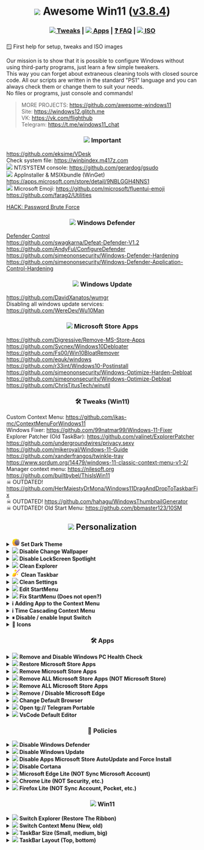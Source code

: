 <h1 align="center"><img width=32px src="https://i.ibb.co/5KpSCNv/win11.png"> Awesome Win11 (<a href="https://github.com/awesome-windows11/windows11/releases/tag/3.8.4">v3.8.4</a>) </h1>

<h3 align="center"> <a href="https://github.com/awesome-windows11/windows11/blob/main/README.md"> <img width=25px src="https://siteicon.vercel.app/icon/terminal.png"> Tweaks</a> | <a href="https://github.com/awesome-windows11/windows11/tree/main/apps"> <img width=25px src="https://siteicon.vercel.app/icon/settings.png"> Apps</a> | <a href="https://github.com/awesome-windows11/windows11/tree/main/faq"> ❓ FAQ</a> | <a href="https://github.com/TuxManxD/awesome-windows/tree/main/iso"> <img width=25px src="https://siteicon.vercel.app/icon/disk.ico"> ISO</a></h3>

🪟 First help for setup, tweaks and ISO images

Our mission is to show that it is possible to configure Windows without using third-party programs, just learn a few simple tweakers.
<br>This way you can forget about extraneous cleaning tools with closed source code. All our scripts are written in the standard "PS1" language and you can always check them or change them to suit your needs. 
<br>
No files or programs, just console and commands!

> MORE PROJECTS: https://github.com/awesome-windows11
> <br>
> Site: https://windows12.glitch.me
> <br>
> VK: https://vk.com/flighthub
> <br>
> Telegram: https://t.me/windows11_chat

### <h3 align="center"><img width=20px src="https://i.ibb.co/jDhhyDF/mark.png"> Important</h3>

https://github.com/eksime/VDesk
<br>
Check system file: https://winbindex.m417z.com
<br>
<img width=20px src="https://i.ibb.co/M6ZdQqL/terminal.png"> NT/SYSTEM console: https://github.com/gerardog/gsudo
<br>
<img width=20px src="https://i.ibb.co/1XW0LcH/AppInstaller.png"> AppInstaller & MSIXbundle (WinGet) https://apps.microsoft.com/store/detail/9NBLGGH4NNS1
<br>
<img width=20px src="https://i.ibb.co/X3951pZ/Face.png"> Microsoft Emoji: https://github.com/microsoft/fluentui-emoji
<br>
https://github.com/farag2/Utilities

[HACK: Password Brute Force](https://github.com/InfosecMatter/Minimalistic-offensive-security-tools)

### <h3 align="center"><img width=25px src="https://i.ibb.co/YpmKpwn/defender.png"></img> Windows Defender</h3>

[Defender Control](https://www.sordum.org/files/downloads.php?st-defender-control)
<br>
https://github.com/swagkarna/Defeat-Defender-V1.2
<br>
https://github.com/AndyFul/ConfigureDefender
<br>
https://github.com/simeononsecurity/Windows-Defender-Hardening
<br>
https://github.com/simeononsecurity/Windows-Defender-Application-Control-Hardening

### <h3 align="center"><img width=25px src="https://site-iota-coral.vercel.app/icon/update.png"></img> Windows Update</h3>

https://github.com/DavidXanatos/wumgr
<br>
Disabling all windows update services: https://github.com/WereDev/Wu10Man

### <h3 align="center"><img width=25px src="https://site-iota-coral.vercel.app/icon/store.png"> Microsoft Store Apps</h3>

https://github.com/Digressive/Remove-MS-Store-Apps
<br>
https://github.com/Sycnex/Windows10Debloater
<br>
https://github.com/Fs00/Win10BloatRemover
<br>
https://github.com/equk/windows
<br>
https://github.com/r33int/Windows10-Postinstall
<br>
https://github.com/simeononsecurity/Windows-Optimize-Harden-Debloat
<br>
https://github.com/simeononsecurity/Windows-Optimize-Debloat
<br>
https://github.com/ChrisTitusTech/winutil

### <h3 align="center">🛠 Tweaks (Win11)</h3>

Custom Context Menu: https://github.com/ikas-mc/ContextMenuForWindows11
<br>
Windows Fixer: https://github.com/99natmar99/Windows-11-Fixer
<br>
Explorer Patcher (Old TaskBar): https://github.com/valinet/ExplorerPatcher
<br>
https://github.com/undergroundwires/privacy.sexy
<br>
https://github.com/mikeroyal/Windows-11-Guide
<br>
https://github.com/xanderfrangos/twinkle-tray
<br>
https://www.sordum.org/14479/windows-11-classic-context-menu-v1-2/
<br>
Manager context menu: https://nilesoft.org
<br>
https://github.com/builtbybel/ThisIsWin11
<br>
☠ OUTDATED! https://github.com/HerMajestyDrMona/Windows11DragAndDropToTaskbarFix
<br>
☠ OUTDATED! https://github.com/hahagu/WindowsThumbnailGenerator
<br>
☠ OUTDATED! Old Start Menu: https://github.com/bbmaster123/10SM

### <h2 align="center"><img width=20px src="https://cdn-icons-png.flaticon.com/128/7425/7425907.png"> Personalization</h2>


<details><summary><b><img width=20px src="https://raw.githubusercontent.com/awesome-windows11/site/main/icon/moon.png"> Set Dark Theme</b></summary>
  
  ```powershell
  reg add "HKEY_CURRENT_USER\Software\Microsoft\Windows\CurrentVersion\Themes\Personalize" /v AppsUseLightTheme /t REG_DWORD /d 0 /f
  reg add "HKEY_CURRENT_USER\Software\Microsoft\Windows\CurrentVersion\Themes\Personalize" /v SystemUsesLightTheme /t REG_DWORD /d 0 /f
  reg add "HKEY_CURRENT_USER\Software\Microsoft\Windows\CurrentVersion\Themes\Personalize" /v EnableTransparency /t REG_DWORD /d 1 /f
  pause
  ```
</details>

<details><summary><b><img width=20px src="https://steamuserimages-a.akamaihd.net/ugc/1809887800478745061/3ECDD5E87CF66532103B2A6991728155ACFEF2F8/?imw=512&amp;imh=367&amp;ima=fit&amp;impolicy=Letterbox&amp;imcolor=%23000000&amp;letterbox=true"> Disable Change Wallpaper</b></summary>
  
  ```powershell
  reg add "HKEY_CURRENT_USER\Software\Microsoft\Windows\CurrentVersion\Policies\ActiveDesktop" /v NoChangingWallPaper /t REG_DWORD /d 1 /f
  reg add "HKEY_LOCAL_MACHINE\Software\Microsoft\Windows\CurrentVersion\Policies\ActiveDesktop" /v NoChangingWallPaper /t REG_DWORD /d 1 /f
  pause
  ```
  
  [Windows 11 обои скачать](https://filedn.eu/lFS6h5cBEsru02lgr5VwkTJ/Windows%2011%20Files/wallpaper/)

  Стандартно обои хранятся по пути:
	
  ```
  C:\Windows\Web
  ```
	
  ![image](https://user-images.githubusercontent.com/86190960/122684534-8785cc80-d20e-11eb-850b-84054ad55fd3.png)


</details>

<details><summary><b><img width=20px src="https://www.xda-developers.com/files/2021/06/Windows-11_Wallpaper_img100-1024x576.jpg"> Disable LockScreen Spotlight</b></summary>
  
  ```powershell
  reg add "HKEY_CURRENT_USER\SOFTWARE\Policies\Microsoft\Windows\CloudContent" /v DisableWindowsSpotlightWindowsWelcomeExperience /t REG_DWORD /d 1 /f
  reg add "HKEY_LOCAL_MACHINE\SOFTWARE\Policies\Microsoft\Windows\Personalization" /v NoChangingLockScreen /t REG_DWORD /d 0 /f
  reg add "HKEY_CURRENT_USER\SOFTWARE\Policies\Microsoft\Windows\CloudContent" /v DisableWindowsSpotlightFeatures /t REG_DWORD /d 1 /f
  reg add "HKEY_CURRENT_USER\SOFTWARE\Policies\Microsoft\Windows\CloudContent" /v DisableWindowsSpotlightOnActionCenter /t REG_DWORD /d 1 /f
  reg add "HKEY_CURRENT_USER\SOFTWARE\Policies\Microsoft\Windows\CloudContent" /v DisableWindowsSpotlightOnSettings /t REG_DWORD /d 1 /f
  reg add "HKEY_CURRENT_USER\SOFTWARE\Policies\Microsoft\Windows\CloudContent" /v DisableThirdPartySuggestions /t REG_DWORD /d 1 /f
  reg add "HKEY_CURRENT_USER\SOFTWARE\Policies\Microsoft\Windows\CloudContent" /v ConfigureWindowsSpotlight /t REG_DWORD /d 2 /f
  reg add "HKEY_CURRENT_USER\SOFTWARE\Policies\Microsoft\Windows\CloudContent" /v IncludeEnterpriseSpotlight /t REG_DWORD /d 0 /f
  reg add "HKEY_CURRENT_USER\SOFTWARE\Microsoft\Windows\CurrentVersion\ContentDeliveryManager" /v "RotatingLockScreenEnabled" /t REG_DWORD /d 0 /f
  reg add "HKEY_CURRENT_USER\SOFTWARE\Microsoft\Windows\CurrentVersion\ContentDeliveryManager" /v "LRotatingLockScreenEnabled" /t REG_DWORD /d 0 /f
  reg add "HKEY_CURRENT_USER\SOFTWARE\Microsoft\Windows\CurrentVersion\ContentDeliveryManager" /v "RotatingLockScreenOverlayEnabled" /t REG_DWORD /d 0 /f
  pause
  ```
</details>

<details><summary><b><img width=20px src="https://site-iota-coral.vercel.app/icon/explorer.png"> Clean Explorer</b></summary>
  
  Force File Explorer to open to This PC instead of Quick Access

  ```powershell
  reg add "HKEY_CURRENT_USER\Software\Microsoft\Windows\CurrentVersion\Explorer\Advanced" /v LaunchTo /t REG_DWORD /d 1 /f
  ```

  ```powershell
  echo 3D Objects
  reg add "HKEY_LOCAL_MACHINE\SOFTWARE\Microsoft\Windows\CurrentVersion\Explorer\FolderDescriptions\{31C0DD25-9439-4F12-BF41-7FF4EDA38722}\PropertyBag" /v ThisPCPolicy /t REG_SZ /d Hide /f
  reg add "HKEY_LOCAL_MACHINE\SOFTWARE\Wow6432Node\Microsoft\Windows\CurrentVersion\Explorer\FolderDescriptions\{31C0DD25-9439-4F12-BF41-7FF4EDA38722}\PropertyBag" /v ThisPCPolicy /t REG_SZ /d Hide /f
  echo Videos
  reg add "HKEY_LOCAL_MACHINE\SOFTWARE\Microsoft\Windows\CurrentVersion\Explorer\FolderDescriptions\{35286a68-3c57-41a1-bbb1-0eae73d76c95}\PropertyBag" /v ThisPCPolicy /t REG_SZ /d Hide /f
  reg add "HKEY_LOCAL_MACHINE\SOFTWARE\Wow6432Node\Microsoft\Windows\CurrentVersion\Explorer\FolderDescriptions\{35286a68-3c57-41a1-bbb1-0eae73d76c95}\PropertyBag" /v ThisPCPolicy /t REG_SZ /d Hide /f
  echo Documents
  reg add "HKEY_LOCAL_MACHINE\SOFTWARE\Microsoft\Windows\CurrentVersion\Explorer\FolderDescriptions\{f42ee2d3-909f-4907-8871-4c22fc0bf756}\PropertyBag" /v ThisPCPolicy /t REG_SZ /d Hide /f
  reg add "HKEY_LOCAL_MACHINE\SOFTWARE\Wow6432Node\Microsoft\Windows\CurrentVersion\Explorer\FolderDescriptions\{f42ee2d3-909f-4907-8871-4c22fc0bf756}\PropertyBag" /v ThisPCPolicy /t REG_SZ /d Hide /f
  echo Downloads
  reg add "HKEY_LOCAL_MACHINE\SOFTWARE\Microsoft\Windows\CurrentVersion\Explorer\FolderDescriptions\{7d83ee9b-2244-4e70-b1f5-5393042af1e4}\PropertyBag" /v ThisPCPolicy /t REG_SZ /d Hide /f
  reg add "HKEY_LOCAL_MACHINE\SOFTWARE\Wow6432Node\Microsoft\Windows\CurrentVersion\Explorer\FolderDescriptions\{7d83ee9b-2244-4e70-b1f5-5393042af1e4}\PropertyBag" /v ThisPCPolicy /t REG_SZ /d Hide /f
  echo Images
  reg add "HKEY_LOCAL_MACHINE\SOFTWARE\Microsoft\Windows\CurrentVersion\Explorer\FolderDescriptions\{0ddd015d-b06c-45d5-8c4c-f59713854639}\PropertyBag" /v ThisPCPolicy /t REG_SZ /d Hide /f
  reg add "HKEY_LOCAL_MACHINE\SOFTWARE\Wow6432Node\Microsoft\Windows\CurrentVersion\Explorer\FolderDescriptions\{0ddd015d-b06c-45d5-8c4c-f59713854639}\PropertyBag" /v ThisPCPolicy /t REG_SZ /d Hide /f
  echo Music
  reg add "HKEY_LOCAL_MACHINE\SOFTWARE\Microsoft\Windows\CurrentVersion\Explorer\FolderDescriptions\{a0c69a99-21c8-4671-8703-7934162fcf1d}\PropertyBag" /v ThisPCPolicy /t REG_SZ /d Hide /f
  reg add "HKEY_LOCAL_MACHINE\SOFTWARE\Wow6432Node\Microsoft\Windows\CurrentVersion\Explorer\FolderDescriptions\{a0c69a99-21c8-4671-8703-7934162fcf1d}\PropertyBag" /v ThisPCPolicy /t REG_SZ /d Hide /f
  echo Desktop
  reg add "HKEY_LOCAL_MACHINE\SOFTWARE\Microsoft\Windows\CurrentVersion\Explorer\FolderDescriptions\{B4BFCC3A-DB2C-424C-B029-7FE99A87C641}\PropertyBag" /v ThisPCPolicy /t REG_SZ /d Hide /f
  reg add "HKEY_LOCAL_MACHINE\SOFTWARE\Wow6432Node\Microsoft\Windows\CurrentVersion\Explorer\FolderDescriptions\{B4BFCC3A-DB2C-424C-B029-7FE99A87C641}\PropertyBag" /v ThisPCPolicy /t REG_SZ /d Hide /f
  taskkill /F /IM explorer.exe
  start explorer.exe
  pause
  ```
</details>

<details><summary><b><img width=20px src="https://raw.githubusercontent.com/awesome-windows11/site/main/clean.png"> Clean Taskbar</b></summary>
  
  Edit Taskbar:
  ```cmd
  %UserProfile%\AppData\Roaming\Microsoft\Internet Explorer\Quick Launch\User Pinned\TaskBar
  ```
  
  ```powershell
  echo "Disable Meet Now"
  reg add "HKEY_CURRENT_USER\Software\Microsoft\Windows\CurrentVersion\Policies\Explorer" /v HideSCAMeetNow /t REG_DWORD /d 1 /f
  reg add "HKEY_LOCAL_MACHINE\SOFTWARE\Microsoft\Windows\CurrentVersion\Policies\Explorer" /v HideSCAMeetNow /t REG_DWORD /d 1 /f
  echo "Disable People"
  reg add "HKEY_LOCAL_MACHINE\SOFTWARE\Policies\Microsoft\Windows\Explorer" /v HidePeopleBar /t REG_DWORD /d 1 /f
  reg add "HKEY_CURRENT_USER\Software\Policies\Microsoft\Windows\Explorer" /v HidePeopleBar /t REG_DWORD /d 1 /f
  echo "Hide People"
  reg add "HKEY_LOCAL_MACHINE\SOFTWARE\Microsoft\Windows\CurrentVersion\Explorer\Advanced\People" /v PeopleBand /t REG_DWORD /d 0 /f
  echo "Disable Weather, News and Interests on taskbar"
  reg add "HKEY_LOCAL_MACHINE\SOFTWARE\Policies\Microsoft\Windows\Windows Feeds" /v EnableFeeds /t REG_DWORD /d 0 /f
  echo "Hide Weather, News and Interests on taskbar"
  reg add "HKEY_LOCAL_MACHINE\SOFTWARE\Microsoft\Windows\CurrentVersion\Feeds" /v ShellFeedsTaskbarViewMode /t REG_DWORD /d 2 /f
  pause
  ```
</details>

<details><summary><b><img width=20px src="https://filedn.eu/lFS6h5cBEsru02lgr5VwkTJ/Windows%2011%20Files/icons/shell32_16826.ico"> Clean Settings</b></summary>
  
  ```powershell
  reg add "HKEY_LOCAL_MACHINE\SOFTWARE\Microsoft\Windows\CurrentVersion\Policies\Explorer" /v AllowOnlineTips /t REG_DWORD /d 0 /f
  pause
  ```
</details>

<details><summary><b><img width=20px src="https://site-iota-coral.vercel.app/icon/start.png"></img> Edit StartMenu</b></summary>

StartMenu Global:
  ```cmd
  C:\ProgramData\Microsoft\Windows\Start Menu\Programs
  ```

StartMenu Local:
  ```cmd
  %UserProfile%\AppData\Roaming\Microsoft\Windows\Start Menu\Programs
  ```

</details>

<details><summary><b><img width=20px src="https://site-iota-coral.vercel.app/icon/start.png"></img> Fix StartMenu (Does not open?)</b></summary>

  ```cmd
  Get-AppxPackage Microsoft.Windows.ShellExperienceHost | foreach {Add-AppxPackage -register "$($_. InstallLocation)\appxmanifest.xml" -DisableDevelopmentMode}

  ```

</details>

<details><summary><b>ℹ Adding App to the Context Menu</b></summary>
  
  ```powershell
  reg add "HKEY_CLASSES_ROOT\Directory\Background\shell\VScode" /ve /d "&VScode" /f
  reg add "HKEY_CLASSES_ROOT\Directory\Background\shell\VScode\command" /ve /d "D:\Apps\VSCode\code.exe" /f
  pause
  ```
</details>

<details><summary><b>ℹ Time Cascading Context Menu</b></summary>
  
  ```powershell
  reg add "HKEY_CURRENT_USER\Control Panel\Desktop" /v MenuShowDelay /t REG_SZ /d 101 /f
  pause
  ```
</details>

<details><summary><b>⏸  Disable / enable Input Switch</b></summary>

  Download: https://github.com/awesome-windows11/windows11/blob/main/archive/InputSwitch.zip
  <br>
  ![image](https://user-images.githubusercontent.com/86190960/149355219-377f3d65-d638-4937-bfa7-69e24332eab3.png)

</details>

<details><summary><b>🎨 Icons</b></summary>

  [Пак всех иконок из Windows 11](https://filedn.eu/lFS6h5cBEsru02lgr5VwkTJ/Windows%2011%20Files/icons/)
  <br>
  [shell32.dll](https://filedn.eu/lFS6h5cBEsru02lgr5VwkTJ/Windows%2011%20Files/icons/shell32.dll) - оригинальный файл из папки System32 в Windows 11

  <a href="https://ibb.co/48GyYLn"><img src="https://i.ibb.co/48GyYLn/122690033-9d57b980-d22f-11eb-951b-887765151e81.png" alt="122690033-9d57b980-d22f-11eb-951b-887765151e81"></a>

</details>

### <h3 align="center">🛠 Apps</h3>

<details><summary><b><img width=20px src="https://site-iota-coral.vercel.app/icon/check.png"></img> Remove and Disable Windows PC Health Check</b></summary>
  
  
  ```powershell
  reg add "HKEY_LOCAL_MACHINE\SOFTWARE\Microsoft\PCHC" /v PreviousUninstall /t REG_DWORD /d 1 /f
  reg add "HKEY_LOCAL_MACHINE\SOFTWARE\Microsoft\PCHealthCheck" /v installed /t REG_DWORD /d 1 /f
  ```
</details>

<details><summary><b><img width=20px src="https://site-iota-coral.vercel.app/icon/store.png"></img> Restore Microsoft Store Apps</b></summary>
  
  **WindowsStore**
  ```powershell
  Get-AppXPackage *WindowsStore* -AllUsers | Foreach {Add-AppxPackage -DisableDevelopmentMode -Register “$($_.InstallLocation)\AppXManifest.xml”}
  ```
  OR
  ```powershell
  wsreset.exe -i
  ```

  **AppInstaller (winget)**
  ```powershell
  Get-AppXPackage *AppInstaller* -AllUsers | Foreach {Add-AppxPackage -DisableDevelopmentMode -Register “$($_.InstallLocation)\AppXManifest.xml”}
  ```

  **WindowsTerminal**
  ```powershell
  Get-AppXPackage *WindowsTerminal* -AllUsers | Foreach {Add-AppxPackage -DisableDevelopmentMode -Register “$($_.InstallLocation)\AppXManifest.xml”}
  ```

  **Notepad**
  ```powershell
  Get-AppXPackage *Notepad* -AllUsers | Foreach {Add-AppxPackage -DisableDevelopmentMode -Register “$($_.InstallLocation)\AppXManifest.xml”}
  ```

  **Gadgets**
  ```powershell
  Get-AppXPackage *Windows.Client.WebExperience* -AllUsers | Foreach {Add-AppxPackage -DisableDevelopmentMode -Register “$($_.InstallLocation)\AppXManifest.xml”}
  ```

</details>

<details><summary><b><img width=20px src="https://site-iota-coral.vercel.app/icon/store.png"></img> Remove Microsoft Store Apps</b></summary>
  
  **WindowsPhone**
  ```powershell
  Get-AppxPackage *YourPhone* | Remove-AppxPackage
  Get-AppxPackage -allusers *YourPhone* | Remove-AppxPackage
  Get-AppxProvisionedPackage –online | where-object {$_.packagename –like "*YourPhone*"} | Remove-AppxProvisionedPackage –online
  ```

  **AppInstaller (winget)**
  ```powershell
  Get-AppxPackage *AppInstaller* | Remove-AppxPackage
  Get-AppxPackage -allusers *AppInstaller* | Remove-AppxPackage
  Get-AppxProvisionedPackage –online | where-object {$_.packagename –like "*AppInstaller*"} | Remove-AppxProvisionedPackage –online
  ```

  **WindowsTerminal**
  ```powershell
  Get-AppxPackage *WindowsTerminal* | Remove-AppxPackage
  Get-AppxPackage -allusers *WindowsTerminal* | Remove-AppxPackage
  Get-AppxProvisionedPackage –online | where-object {$_.packagename –like "*WindowsTerminal*"} | Remove-AppxProvisionedPackage –online
  ```

  **Notepad**
  ```powershell
  Get-AppxPackage *Notepad* | Remove-AppxPackage
  Get-AppxPackage -allusers *Notepad* | Remove-AppxPackage
  Get-AppxProvisionedPackage –online | where-object {$_.packagename –like "*Notepad*"} | Remove-AppxProvisionedPackage –online
  ```

  **Gadgets**
  ```powershell
  Get-AppxPackage *Windows.Client.WebExperience* | Remove-AppxPackage
  Get-AppxPackage -allusers *Windows.Client.WebExperience* | Remove-AppxPackage
  Get-AppxProvisionedPackage –online | where-object {$_.packagename –like "*Windows.Client.WebExperience*"} | Remove-AppxProvisionedPackage –online
  ```
  <img width="40%" src="https://user-images.githubusercontent.com/86190960/125692295-e047e2fd-1fc8-414f-860c-4e12deec2bc3.png"></img><img width="40%" src="https://user-images.githubusercontent.com/86190960/125692307-e8b3f2d6-55c7-48c5-bb2e-c642afeb20bb.png"></img>
  
</details>


<details><summary><b><img width=20px src="https://site-iota-coral.vercel.app/icon/store.png"></img> Remove ALL Microsoft Store Apps (NOT Microsoft Store)</b></summary>
  
  ```powershell
  Get-AppxPackage -AllUsers | where-object {$_.name –notlike "*store*"} | Remove-AppxPackage
  ```
</details>

<details><summary><b><img width=20px src="https://site-iota-coral.vercel.app/icon/store.png"></img> Remove ALL Microsoft Store Apps</b></summary>
  
  ```powershell
  Get-AppxPackage | Remove-AppxPackage
  ```
</details>

<details><summary><b><img width=20px src="https://site-iota-coral.vercel.app/icon/edge.png"></img> Remove / Disable Microsoft Edge</b></summary>

 > ⚠ **This tweak simply disables the ability to create an Edge profile date, which is the safest thing to do!**
	
  ```powershell
  rm $Env:USERPROFILE/AppData/Local/Microsoft/Edge
  # rm $Env:USERPROFILE/AppData/Local/Microsoft/EdgeBho
  rm $Env:USERPROFILE/AppData/Local/Microsoft/EdgeUpdater
  $TempInstallerPath="$Env:USERPROFILE\AppData\Local\Microsoft"
  New-Item -ItemType File -Path "$TempInstallerPath\Edge"
  # New-Item -ItemType File -Path "$TempInstallerPath\EdgeBho"
  New-Item -ItemType File -Path "$TempInstallerPath\EdgeUpdater"
  ```

 > ⚠ **This tweak is the most secure and does not break updates**

  ```powershell
  reg add "HKEY_CURRENT_USER\Software\Microsoft\Windows\CurrentVersion\Policies\Explorer\DisallowRun" /v "1" /d "msedge.exe" /f
  ```

  > ⚠ **DANGEROUS: THE TWEAK WILL BREAK NEW UPDATES AND FEATURE INSTALLATIONS!**
  > **We do not recommend deleting the browser for the correct operation of the system!**

  https://github.com/awesome-windows11/windows11/blob/main/archive/remove_edge.bat

  ![image](https://user-images.githubusercontent.com/86190960/149354515-9eda8fc4-9b4e-4d3c-ba5f-5e42e62ef562.png)
  ![image](https://user-images.githubusercontent.com/86190960/149354585-d467a0fe-60db-4a9b-82a6-20ea0f40934e.png)
  
</details>

<details><summary><b><img width=20px src="https://site-iota-coral.vercel.app/icon/edge.png"></img> Change Default Browser</b></summary>

_The code is in the process of being written_

Source: https://kolbi.cz/blog/2019/01/27/register-a-portable-browser-and-make-it-the-default/
  
</details>

<details><summary><b><img width=20px src="https://web.telegram.org/a/icon-192x192.png"> Open tg:// Telegram Portable</b></summary>
  
  ```powershell
  reg add "HKEY_CURRENT_USER\SOFTWARE\Classes\tdesktop.tg\shell\open\command" /ve /d ""G:\Apps\Telegram\Telegram.exe" -workdir "G:/Apps/Telegram/" -- "%1"" /f
  pause
  ```
</details>

<details><summary><b><img width=20px src="https://upload.wikimedia.org/wikipedia/commons/thumb/9/9a/Visual_Studio_Code_1.35_icon.svg/2048px-Visual_Studio_Code_1.35_icon.svg.png"></img> VsCode Default Editor</a></b></summary>

  > ⚠ **Change the editor path to your own!** (default path: `D:\Apps\Editors\VSCode`)
  
  ![image](https://user-images.githubusercontent.com/87380272/183214790-4ed90003-a692-438f-b152-210a45fa2bd6.png)
  
  ```powershell
  # "Default Path: E:\VSCode"
  # "https://medium.com/@fawwazyusran/create-a-portable-ide-with-visual-studio-code-fb0c6bc198ef"
  
  reg add "HKEY_CLASSES_ROOT\*\shell\Custom\shell\VsCode" /ve /d "Edit with VSCode" /f
  reg add "HKEY_CLASSES_ROOT\*\shell\Custom\shell\VsCode" /v Icon /d "D:\Apps\Editors\VSCode\Code.exe,0" /f
  reg add "HKEY_CLASSES_ROOT\*\shell\Custom\shell\VsCode\command" /ve /d "\"D:\Apps\Editors\VSCode\Code.exe\" "\"%1\" /f
  
  # "This will make it appear when you right click ON a folder"
  # "The "Icon" line can be removed if you don't want the icon to appear"
  
  reg add "HKEY_CLASSES_ROOT\Directory\shell\vscode" /ve /d "Open Folder as VS Code Project" /f
  reg add "HKEY_CLASSES_ROOT\Directory\shell\vscode" /v Icon /d "D:\Apps\Editors\VSCode\Code.exe,0" /f
  reg add "HKEY_CLASSES_ROOT\Directory\shell\vscode\command" /ve /d "\"D:\Apps\Editors\VSCode\Code.exe\" "\"%1\" /f
  
  # "This will make it appear when you right click INSIDE a folder"
  # "The Icon line can be removed if you don't want the icon to appear"
  
  reg add "HKEY_CLASSES_ROOT\Directory\Background\shell\vscode" /ve /d "Open Folder in VS Code Project" /f
  reg add "HKEY_CLASSES_ROOT\Directory\shell\vscode" /v Icon /d "D:\Apps\Editors\VSCode\Code.exe,0" /f
  reg add "HKEY_CLASSES_ROOT\Directory\Background\shell\vscode\command" /ve /d "\"D:\Apps\Editors\VSCode\Code.exe\" "\"%V\" /f
  ```
  
</details>

### <h3 align="center">📜 Policies</h3>

<details><summary><b><img width=20px src="https://site-iota-coral.vercel.app/icon/defender.png"> Disable Windows Defender</b></summary>

  Source: https://admx.help/HKLM/Software/Policies
  
  > ⚠ **Install before use [gsudo](https://github.com/gerardog/gsudo/releases/download/v1.3.0/gsudoSetup.msi)!**
  
  ```powershell
  gsudo -s powershell.exe
  ```

  ```powershell
  # "Disable Windows Defender"
  reg add "HKEY_LOCAL_MACHINE\SOFTWARE\Policies\Microsoft\Windows Defender" /v DisableAntiSpyware /t REG_DWORD /d 1 /f
  reg add "HKEY_LOCAL_MACHINE\SOFTWARE\Policies\Microsoft\Windows Defender" /v DisableRealtimeMonitoring /t REG_DWORD /d 1 /f
  reg add "HKEY_LOCAL_MACHINE\SOFTWARE\Policies\Microsoft\Windows Defender" /v DisableAntiVirus /t REG_DWORD /d 1 /f
  reg add "HKEY_LOCAL_MACHINE\SOFTWARE\Policies\Microsoft\Windows Defender" /v DisableSpecialRunningModes /t REG_DWORD /d 1 /f
  reg add "HKEY_LOCAL_MACHINE\SOFTWARE\Policies\Microsoft\Windows Defender" /v DisableRoutinelyTakingAction /t REG_DWORD /d 1 /f
  reg add "HKEY_LOCAL_MACHINE\SOFTWARE\Policies\Microsoft\Windows Defender" /v ServiceKeepAlive /t REG_DWORD /d 0 /f
  # Turn off real-time protection (Disable VirusNotification)
  reg add "HKEY_LOCAL_MACHINE\SOFTWARE\Policies\Microsoft\Windows Defender\Real-Time Protection" /v DisableRealtimeMonitoring /t REG_DWORD /d 1 /f
  # "Disable RealTimeProtection"
  reg add "HKEY_LOCAL_MACHINE\SOFTWARE\Policies\Microsoft\Windows Defender\Real-Time Protection" /v DisableBehaviorMonitoring /t REG_DWORD /d 1 /f
  # "Disable AccessProtection"
  reg add "HKEY_LOCAL_MACHINE\SOFTWARE\Policies\Microsoft\Windows Defender\Real-Time Protection" /v DisableOnAccessProtection /t REG_DWORD /d 1 /f
  # "Disable ScanProcess"
  reg add "HKEY_LOCAL_MACHINE\SOFTWARE\Policies\Microsoft\Windows Defender\Real-Time Protection" /v DisableScanOnRealtimeEnable /t REG_DWORD /d 1 /f
  # "Disable ScanDownloadFiles"
  reg add "HKEY_LOCAL_MACHINE\SOFTWARE\Policies\Microsoft\Windows Defender\Real-Time Protection" /v DisableIOAVProtection /t REG_DWORD /d 1 /f
  # "Disable AppControl (Windows Store)"
  reg add "HKEY_LOCAL_MACHINE\SOFTWARE\Policies\Microsoft\Windows Defender\SmartScreen" /v ConfigureAppInstallControlEnabled /t REG_DWORD /d 0 /f
  reg add "HKEY_LOCAL_MACHINE\SOFTWARE\Policies\Microsoft\Windows Defender\Signature Updates" /v ForceUpdateFromMU /t REG_DWORD /d 0 /f
  reg add "HKEY_LOCAL_MACHINE\SOFTWARE\Policies\Microsoft\Windows Defender\Spynet" /v DisableBlockAtFirstSeen /t REG_DWORD /d 1 /f
  # "Disable automatic sample submission and Spynet community membership"
  reg add "HKEY_LOCAL_MACHINE\SOFTWARE\Policies\Microsoft\Windows Defender\Spynet" /v SubmitSamplesConsent /t REG_DWORD /d 2 /f
  reg add "HKEY_LOCAL_MACHINE\SOFTWARE\Policies\Microsoft\Windows Defender\Spynet" /v SpynetReporting /t REG_DWORD /d 0 /f
  # "Disable TamperProtection"
  reg add "HKEY_LOCAL_MACHINE\SOFTWARE\Microsoft\Windows Defender\Features" /v TamperProtection /t REG_DWORD /d 0 /f
  reg add "HKEY_LOCAL_MACHINE\SOFTWARE\Microsoft\Windows Defender" /v ServiceStartStates /t REG_DWORD /d 1 /f
  reg add "HKEY_LOCAL_MACHINE\SOFTWARE\Microsoft\Windows Defender" /v DisableAntiSpyware /t REG_DWORD /d 1 /f
  reg add "HKEY_LOCAL_MACHINE\SOFTWARE\Microsoft\Windows Defender" /v DisableAntiVirus /t REG_DWORD /d 1 /f
  pause
  ```
  Optional settings:
  ```powershell
  # Windows Defender Advanced Threat Protection
  sc config WinDefend start=disabled >nul && net stop WinDefend >nul
  sc config SecurityHealthService start=disabled >nul
  sc config Sense start=disabled >nul
  sc config WdNisDrv start=disabled >nul
  sc config WdNisSvc start=disabled >nul
  reg delete "HKLM\SOFTWARE\Microsoft\Windows\CurrentVersion\Run" /v "SecurityHealth" /f

  # Служба которая висит в трее панели задач (значок защитника), отключение убивает UI защитника
  reg add "HKEY_LOCAL_MACHINE\SYSTEM\CurrentControlSet\Services\SecurityHealthService" /v Start /t REG_DWORD /d 4 /f
  # Служба которая сканирует файлы и убивает HDD, само тело службы защитника
  reg add "HKEY_LOCAL_MACHINE\SYSTEM\CurrentControlSet\Services\WinDefend" /v Start /t REG_DWORD /d 4 /f
  reg add "HKEY_LOCAL_MACHINE\SOFTWARE\Policies\Microsoft\Windows Defender\Real-Time Protection" /v DisableRealtimeMonitoring /t REG_DWORD /d 1 /f
  
  reg add "HKLM\SOFTWARE\Policies\Microsoft\MRT" /v DontOfferThroughWUA /t REG_DWORD /d 1 /f 
  reg add "HKLM\SOFTWARE\Policies\Microsoft\MRT" /v DontReportInfectionInformation /t REG_DWORD /d 1 /f
  pause
  ```
</details>

<details><summary><b><img width=20px src="https://site-iota-coral.vercel.app/icon/update.png"></img> Disable Windows Update</b></summary>
  
  > ⚠ **Install before use [gsudo](https://github.com/gerardog/gsudo/releases/download/v1.3.0/gsudoSetup.msi)!**
  
  ```powershell
  # Disable system upgrades to new versions (e.g. 22H2)
  reg add "HKEY_LOCAL_MACHINE\SOFTWARE\Policies\Microsoft\Windows\WindowsUpdate" /v DisableOSUpgrade /t REG_DWORD /d 1 /f
  # Remove access to use all Windows Update features (disable Scanning, Downloading and Installing)
  reg add "HKEY_LOCAL_MACHINE\SOFTWARE\Policies\Microsoft\Windows\WindowsUpdate" /v SetDisableUXWUAccess /t REG_DWORD /d 1 /f
  # Disable AutoUpdate (MAIN FUNCTION!)
  reg add "HKEY_LOCAL_MACHINE\SOFTWARE\Policies\Microsoft\Windows\WindowsUpdate\AU" /v NoAutoUpdate /t REG_DWORD /d 1 /f
  # Enable Notification Update (requires clarification!)
  # https://learn.microsoft.com/en-us/windows/deployment/update/waas-wu-settings
  reg add "HKEY_LOCAL_MACHINE\SOFTWARE\Policies\Microsoft\Windows\WindowsUpdate\AU" /v AUOptions /t REG_DWORD /d 1 /f
  # Scheduled Every Day (only AUOptions = 4!)
  reg add "HKEY_LOCAL_MACHINE\SOFTWARE\Policies\Microsoft\Windows\WindowsUpdate\AU" /v ScheduledInstallDay /t REG_DWORD /d 0 /f
  # Scheduled Time Hour (0 -> 23)
  reg add "HKEY_LOCAL_MACHINE\SOFTWARE\Policies\Microsoft\Windows\WindowsUpdate\AU" /v ScheduledInstallTime /t REG_DWORD /d 3 /f
  # Disable AutoInstall Drivers
  reg add "HKEY_LOCAL_MACHINE\SOFTWARE\Microsoft\Windows\CurrentVersion\DriverSearching" /v SearchOrderConfig /t REG_DWORD /d 0 /f
  pause
  ```
</details>

<details><summary><b><img width=20px src="https://site-iota-coral.vercel.app/icon/store.png"></img> Disable Apps Microsoft Store AutoUpdate and Force Install</b></summary>

  ```powershell
  # "Disable AutoUpdate Apps Microsoft Store"
  reg add "HKEY_LOCAL_MACHINE\SOFTWARE\Policies\Microsoft\Windows\CloudContent" /v DisableWindowsConsumerFeatures /t REG_DWORD /d 1 /f
  # "Block the automatic installation of suggested Windows 10 apps"
  reg add "HKEY_CURRENT_USER\Software\Microsoft\Windows\CurrentVersion\ContentDeliveryManager" /v SilentInstalledAppsEnabled /t REG_DWORD /d 0 /f
  # "Disable Showing App Suggestions in Start in Windows 10 (settings app)"
  reg add "HKEY_CURRENT_USER\SOFTWARE\Microsoft\Windows\CurrentVersion\ContentDeliveryManager" /v SubscribedContent-338388Enabled /t REG_DWORD /d 0 /f
  # "Disable OEM Apps"
  reg add "HKEY_CURRENT_USER\SOFTWARE\Microsoft\Windows\CurrentVersion\ContentDeliveryManager" /v OemPreInstalledAppsEnabled /t REG_DWORD /d 0 /f
  # "Disable Promotional Apps"
  reg add "HKEY_CURRENT_USER\SOFTWARE\Microsoft\Windows\CurrentVersion\ContentDeliveryManager" /v PreInstalledAppsEnabled /t REG_DWORD /d 0 /f
  pause
  ```
</details>


<details><summary><b><img width=20px src="https://site-iota-coral.vercel.app/icon/cortana.png"></img> Disable Cortana</b></summary>

  ```powershell
  # "Disable Cloud Search"
  reg add "HKEY_LOCAL_MACHINE\SOFTWARE\Policies\Microsoft\Windows\Windows Search" /v AllowCloudSearch /t REG_DWORD /d 0 /f
  # "Disable Cortana"
  reg add "HKEY_LOCAL_MACHINE\SOFTWARE\Policies\Microsoft\Windows\Windows Search" /v AllowCortana /t REG_DWORD /d 0 /f
  # "Disable Cortana LockScreen"
  reg add "HKEY_LOCAL_MACHINE\SOFTWARE\Policies\Microsoft\Windows\Windows Search" /v AllowCortanaAboveLock /t REG_DWORD /d 0 /f
  # "Disable Cortana"
  reg add "HKEY_CURRENT_USER\Software\Microsoft\Windows\CurrentVersion\Search" /v CortanaEnabled /t REG_DWORD /d 0 /f
  # "Disable Cortana"
  reg add "HKEY_CURRENT_USER\Software\Microsoft\Windows\CurrentVersion\Search" /v CortanaConsent /t REG_DWORD /d 0 /f
  pause
  ```
</details>


<details><summary><b><img width=20px src="https://site-iota-coral.vercel.app/icon/edge.png"></img> Microsoft Edge Lite (NOT Sync Microsoft Account)</b></summary>
  
  ```powershell
  reg add "HKEY_LOCAL_MACHINE\SOFTWARE\Policies\Microsoft\Edge" /v SyncDisabled /t REG_DWORD /d 1 /f
  reg add "HKEY_LOCAL_MACHINE\SOFTWARE\Policies\Microsoft\Edge" /v BrowserSignin /t REG_DWORD /d 0 /f
  reg add "HKEY_LOCAL_MACHINE\SOFTWARE\Policies\Microsoft\Edge" /v NewSmartScreenLibraryEnabled /t REG_DWORD /d 0 /f
  reg add "HKEY_LOCAL_MACHINE\SOFTWARE\Policies\Microsoft\Edge" /v SmartScreenEnabled /t REG_DWORD /d 0 /f
  reg add "HKEY_LOCAL_MACHINE\SOFTWARE\Policies\Microsoft\Edge" /v SmartScreenPuaEnabled /t REG_DWORD /d 0 /f
  reg add "HKEY_LOCAL_MACHINE\SOFTWARE\Policies\Microsoft\Edge" /v StartupBoostEnabled /t REG_DWORD /d 0 /f
  reg add "HKEY_LOCAL_MACHINE\SOFTWARE\Policies\Microsoft\Edge" /v BingAdsSuppression /t REG_DWORD /d 1 /f
  reg add "HKEY_LOCAL_MACHINE\SOFTWARE\Policies\Microsoft\Edge" /v BackgroundModeEnabled /t REG_DWORD /d 0 /f
  reg add "HKEY_LOCAL_MACHINE\SOFTWARE\Policies\Microsoft\Edge" /v ComponentUpdatesEnabled /t REG_DWORD /d 0 /f
  reg add "HKEY_LOCAL_MACHINE\SOFTWARE\Policies\Microsoft\Edge" /v EdgeShoppingAssistantEnabled /t REG_DWORD /d 0 /f
  reg add "HKEY_LOCAL_MACHINE\SOFTWARE\Policies\Microsoft\Edge" /v ForceGoogleSafeSearch /t REG_DWORD /d 1 /f
  reg add "HKEY_LOCAL_MACHINE\SOFTWARE\Policies\Microsoft\Edge" /v MAUEnabled /t REG_DWORD /d 0 /f
  reg add "HKEY_LOCAL_MACHINE\SOFTWARE\Policies\Microsoft\EdgeUpdate" /v AutoUpdateCheckPeriodMinutes /t REG_DWORD /d 0 /f
  reg add "HKEY_LOCAL_MACHINE\SOFTWARE\Policies\Microsoft\EdgeUpdate" /v UpdateDefault /t REG_DWORD /d 0 /f
  reg add "HKEY_LOCAL_MACHINE\SOFTWARE\Policies\Microsoft\EdgeUpdate" /v UpdatePolicy /t REG_DWORD /d 0 /f
  reg add "HKEY_LOCAL_MACHINE\SOFTWARE\Policies\Microsoft\EdgeUpdate" /v DoNotUpdateToEdgeWithChromium /t REG_DWORD /d 1 /f
  pause
  ```
</details>

<details><summary><b><img width=20px src="https://i.ibb.co/jgv4K78/chrome.png"> Chrome Lite (NOT Security, etc.)</b></summary>
  
  https://github.com/awesome-windows11/chrome
</details>

<details><summary><b><img width=20px src="https://upload.wikimedia.org/wikipedia/commons/thumb/a/a0/Firefox_logo%2C_2019.svg/1200px-Firefox_logo%2C_2019.svg.png"> Firefox Lite (NOT Sync Account, Pocket, etc.)</b></summary>
  
  https://github.com/awesome-windows11/firefox#-policiesjson
</details>

### <h3 align="center"> <img width=25px src="https://i.ibb.co/5KpSCNv/win11.png"> Win11</h3>

<details><summary><b><img width=20px src="https://site-iota-coral.vercel.app/icon/explorer.png"> Switch Explorer (Restore The Ribbon)</b></summary>
  
  > ⚠ This feature has been [removed](https://www.winhelponline.com/blog/get-back-windows-10-ribbon-ui-windows-11/) in Windows 22H2!
  
  ![image](https://user-images.githubusercontent.com/87380272/184669919-f84bccc8-aa31-4f3a-8bed-98230aa8fef0.png)

  **New Explorer (Win11)**
  ```powershell
  reg delete "HKCU\Software\Classes\CLSID\{d93ed569-3b3e-4bff-8355-3c44f6a52bb5}" /f
  taskkill /F /IM explorer.exe
  start explorer.exe
  ```

  **Old Explorer (Win10)**
  ```powershell
  reg add "HKCU\Software\Classes\CLSID\{d93ed569-3b3e-4bff-8355-3c44f6a52bb5}\InprocServer32" /f /ve
  taskkill /F /IM explorer.exe
  start explorer.exe
  ```

</details>

<details><summary><b><img width=20px src="https://site-iota-coral.vercel.app/icon/context.png"> Switch Context Menu (New, old)</b></summary>
  
  ![image](https://user-images.githubusercontent.com/87380272/184685122-69e70453-acc8-469d-88ec-3f525e085d97.png)
  ![image](https://user-images.githubusercontent.com/86190960/124923114-d26f5480-e002-11eb-8935-ea1d777d8425.png)

  **New Menu (Win11)**
  ```powershell
  reg delete "HKCU\Software\Classes\CLSID\{86ca1aa0-34aa-4e8b-a509-50c905bae2a2}" /f
  taskkill /F /IM explorer.exe
  start explorer.exe
  ```

  **Old menu (Win10)**
  ```powershell
  reg add "HKCU\Software\Classes\CLSID\{86ca1aa0-34aa-4e8b-a509-50c905bae2a2}\InprocServer32" /f /ve
  taskkill /F /IM explorer.exe
  start explorer.exe
  ```

</details>

<details><summary><b> <img width=20px src="https://cdn-icons-png.flaticon.com/512/6585/6585361.png"> TaskBar Size (Small, medium, big)</b></summary>

  ![image](https://user-images.githubusercontent.com/86190960/122673593-bfbee800-d1d9-11eb-8af7-aece6bea23d7.png)![image](https://user-images.githubusercontent.com/87380272/184697771-360498b3-207d-4873-a91e-139d5928da91.png)
  
  **Small TaskBar**

  ```powershell
  reg add "HKCU\Software\Microsoft\Windows\CurrentVersion\Explorer\Advanced" /v TaskbarSi /t REG_DWORD /d 0 /f
  taskkill /F /IM explorer.exe
  start explorer.exe  
  ```

  **Medium TaskBar**

  ```powershell
  reg add "HKCU\Software\Microsoft\Windows\CurrentVersion\Explorer\Advanced" /v TaskbarSi /t REG_DWORD /d 1 /f
  taskkill /F /IM explorer.exe
  start explorer.exe  
  ```

  ### Big TaskBar

  ```powershell
  reg add "HKCU\Software\Microsoft\Windows\CurrentVersion\Explorer\Advanced" /v TaskbarSi /t REG_DWORD /d 2 /f
  taskkill /F /IM explorer.exe
  start explorer.exe  
  ```
</details>

<details><summary><b> <img width=20px src="https://cdn-icons-png.flaticon.com/512/6585/6585361.png"> TaskBar Layout (Top, bottom)</b></summary>

  ![image](https://user-images.githubusercontent.com/86190960/149355038-60bd0c3e-cec0-4ca7-bab3-16bccfa4d597.png)

  Change the location of the taskbar

  **Up TaskBar ⬆**

  ```powershell
  reg add "HKEY_CURRENT_USER\Software\Microsoft\Windows\CurrentVersion\Explorer\StuckRects3" /v Settings /t REG_BINARY /d 30000000feffffff0200000001000000300000002000000000000000c203000080070000e20300006000000001000000 /f
  ```

  **Down TaskBar ⬇**

  ```powershell
  reg add "HKEY_CURRENT_USER\Software\Microsoft\Windows\CurrentVersion\Explorer\StuckRects3" /v Settings /t REG_BINARY /d 30000000feffffff0200000003000000300000002000000000000000c203000080070000e20300006000000001000000 /f
  ```

  **Left TaskBar ⬅**

  > **Warning**
  > <br>
  > Causes bugs, do not use!

  ```powershell
  reg add "HKEY_CURRENT_USER\Software\Microsoft\Windows\CurrentVersion\Explorer\StuckRects3" /v Settings /t REG_BINARY /d 30000000feffffff0200000000000000300000002000000000000000c203000080070000e20300006000000001000000 /f
  ```

  **Right TaskBar ➡**

  > **Warning**
  > <br>
  > Causes bugs, do not use!

  ```powershell
  reg add "HKEY_CURRENT_USER\Software\Microsoft\Windows\CurrentVersion\Explorer\StuckRects3" /v Settings /t REG_BINARY /d 30000000feffffff0200000002000000300000002000000000000000c203000080070000e20300006000000001000000 /f
  ```
</details>

